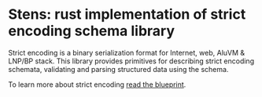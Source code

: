 # Stens: rust implementation of strict encoding schema library

Strict encoding is a binary serialization format for Internet, web, AluVM & 
LNP/BP stack. This library provides primitives for describing strict encoding
schemata, validating and parsing structured data using the schema.

To learn more about strict encoding [read the blueprint](https://sten.lnp-bp.org).
